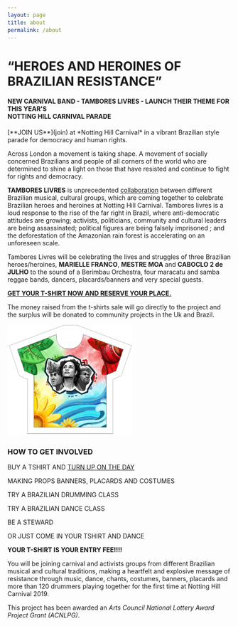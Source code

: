 ```yaml
---
layout: page
title: about
permalink: /about
---
```

<div class="mb-4 text-center">
    <h1>“HEROES AND HEROINES OF BRAZILIAN RESISTANCE”</h1>
    <h4 class="text-dark">
        NEW CARNIVAL BAND - TAMBORES LIVRES -
        LAUNCH THEIR THEME FOR THIS YEAR'S
        <br/> NOTTING HILL CARNIVAL PARADE
    </h4>
</div>
[**JOIN US**](join) at *Notting Hill Carnival* in a vibrant Brazilian style parade for democracy and human rights.

Across London a movement is taking shape. A movement of socially concerned Brazilians and people of all corners of the world who are determined to shine a light on those that have resisted and continue to fight for rights and democracy.

**TAMBORES LIVRES** is unprecedented [collaboration](collaborators) between different Brazilian musical, cultural groups, which are coming together to celebrate Brazilian heroes and heroines at Notting Hill Carnival. Tambores livres is a loud response to the rise of the far right in Brazil, where anti-democratic attitudes are  growing; activists, politicians, community and cultural leaders are being assassinated; political figures are being falsely imprisoned ; and the deforestation of the Amazonian rain forest is accelerating on an unforeseen scale.

Tambores Livres will be celebrating the lives and struggles of three Brazilian heroes/heroines, **MARIELLE FRANCO**, **MESTRE MOA** and **CABOCLO  2 de JULHO** to the sound of a Berimbau Orchestra, four maracatu and samba reggae bands, dancers, placards/banners and very special guests.

[**GET YOUR T-SHIRT NOW AND RESERVE YOUR PLACE.**](shop)

The money raised from the t-shirts sale will go directly to the project and the surplus will be donated to community projects in the Uk and Brazil.

<div class="text-center my-4">
    <a href="/shop">
        <img src="/static/img/tshirt-front-site.png"
             height="250px" /></a>
</div>

### HOW TO GET INVOLVED

BUY A TSHIRT AND [TURN UP ON THE DAY](events)

MAKING PROPS BANNERS, PLACARDS AND COSTUMES

TRY A BRAZILIAN DRUMMING CLASS

TRY A BRAZILIAN DANCE CLASS

BE A STEWARD

OR JUST COME IN YOUR TSHIRT AND DANCE

**YOUR T-SHIRT IS YOUR ENTRY FEE!!!!**

You will be joining carnival and activists groups from different Brazilian musical and cultural traditions, making a heartfelt and explosive message of resistance through music, dance, chants, costumes, banners, placards and more than 120 drummers playing together for the first time at Notting Hill Carnival 2019.


This project has been awarded an *Arts Council National Lottery Award Project Grant (ACNLPG)*.
